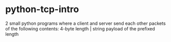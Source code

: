 # python-tcp-intro
2 small python programs where a client and server send each other packets of the following contents: 4-byte length | string payload of the prefixed length
